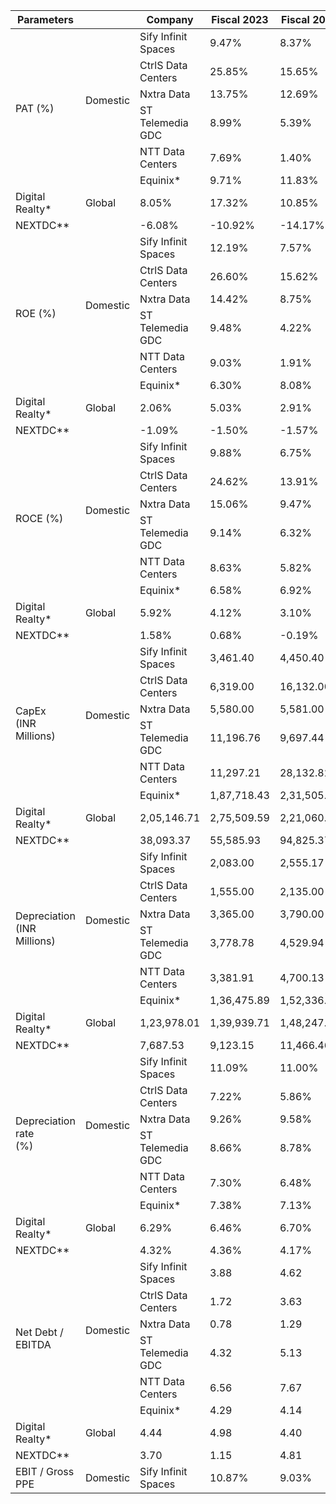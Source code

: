 <table><thead><tr><th>Parameters</th><th></th><th>Company</th><th>Fiscal 2023</th><th>Fiscal 2024</th><th>Fiscal 2025</th></tr></thead><tbody><tr><td rowspan="6">PAT (%)</td><td rowspan="5">Domestic</td><td>Sify Infinit Spaces</td><td>9.47%</td><td>8.37%</td><td>8.85%</td></tr><tr><td>CtrlS Data Centers</td><td>25.85%</td><td>15.65%</td><td>NA</td></tr><tr><td>Nxtra Data</td><td>13.75%</td><td>12.69%</td><td>10.79%</td></tr><tr><td>ST Telemedia GDC</td><td>8.99%</td><td>5.39%</td><td>7.01%</td></tr><tr><td>NTT Data Centers</td><td>7.69%</td><td>1.40%</td><td>NA</td></tr><tr><td rowspan="3">Global</td><td>Equinix*</td><td>9.71%</td><td>11.83%</td><td>9.30%</td></tr><tr><td>Digital Realty*</td><td>8.05%</td><td>17.32%</td><td>10.85%</td></tr><tr><td>NEXTDC**</td><td>-6.08%</td><td>-10.92%</td><td>-14.17%</td></tr><tr><td rowspan="6">ROE (%)</td><td rowspan="5">Domestic</td><td>Sify Infinit Spaces</td><td>12.19%</td><td>7.57%</td><td>7.68%</td></tr><tr><td>CtrlS Data Centers</td><td>26.60%</td><td>15.62%</td><td>NA</td></tr><tr><td>Nxtra Data</td><td>14.42%</td><td>8.75%</td><td>7.78%</td></tr><tr><td>ST Telemedia GDC</td><td>9.48%</td><td>4.22%</td><td>NA</td></tr><tr><td>NTT Data Centers</td><td>9.03%</td><td>1.91%</td><td>NA</td></tr><tr><td rowspan="3">Global</td><td>Equinix*</td><td>6.30%</td><td>8.08%</td><td>6.26%</td></tr><tr><td>Digital Realty*</td><td>2.06%</td><td>5.03%</td><td>2.91%</td></tr><tr><td>NEXTDC**</td><td>-1.09%</td><td>-1.50%</td><td>-1.57%</td></tr><tr><td rowspan="6">ROCE (%)</td><td rowspan="5">Domestic</td><td>Sify Infinit Spaces</td><td>9.88%</td><td>6.75%</td><td>7.92%</td></tr><tr><td>CtrlS Data Centers</td><td>24.62%</td><td>13.91%</td><td>NA</td></tr><tr><td>Nxtra Data</td><td>15.06%</td><td>9.47%</td><td>8.07%</td></tr><tr><td>ST Telemedia GDC</td><td>9.14%</td><td>6.32%</td><td>NA</td></tr><tr><td>NTT Data Centers</td><td>8.63%</td><td>5.82%</td><td>NA</td></tr><tr><td rowspan="3">Global</td><td>Equinix*</td><td>6.58%</td><td>6.92%</td><td>7.59%</td></tr><tr><td>Digital Realty*</td><td>5.92%</td><td>4.12%</td><td>3.10%</td></tr><tr><td>NEXTDC**</td><td>1.58%</td><td>0.68%</td><td>-0.19%</td></tr><tr><td rowspan="6">CapEx<br>(INR Millions)</td><td rowspan="5">Domestic</td><td>Sify Infinit Spaces</td><td>3,461.40</td><td>4,450.40</td><td>8,442.12</td></tr><tr><td>CtrlS Data Centers</td><td>6,319.00</td><td>16,132.00</td><td>NA</td></tr><tr><td>Nxtra Data</td><td>5,580.00</td><td>5,581.00</td><td>16,645.00</td></tr><tr><td>ST Telemedia GDC</td><td>11,196.76</td><td>9,697.44</td><td>NA</td></tr><tr><td>NTT Data Centers</td><td>11,297.21</td><td>28,132.82</td><td>NA</td></tr><tr><td rowspan="3">Global</td><td>Equinix*</td><td>1,87,718.43</td><td>2,31,505.97</td><td>2,60,521.14</td></tr><tr><td>Digital Realty*</td><td>2,05,146.71</td><td>2,75,509.59</td><td>2,21,060.60</td></tr><tr><td>NEXTDC**</td><td>38,093.37</td><td>55,585.93</td><td>94,825.37</td></tr><tr><td rowspan="6">Depreciation<br>(INR Millions)</td><td rowspan="5">Domestic</td><td>Sify Infinit Spaces</td><td>2,083.00</td><td>2,555.17</td><td>3,268.16</td></tr><tr><td>CtrlS Data Centers</td><td>1,555.00</td><td>2,135.00</td><td>NA</td></tr><tr><td>Nxtra Data</td><td>3,365.00</td><td>3,790.00</td><td>4,592.00</td></tr><tr><td>ST Telemedia GDC</td><td>3,778.78</td><td>4,529.94</td><td>NA</td></tr><tr><td>NTT Data Centers</td><td>3,381.91</td><td>4,700.13</td><td>NA</td></tr><tr><td rowspan="3">Global</td><td>Equinix*</td><td>1,36,475.89</td><td>1,52,336.42</td><td>1,68,094.98</td></tr><tr><td>Digital Realty*</td><td>1,23,978.01</td><td>1,39,939.71</td><td>1,48,247.98</td></tr><tr><td>NEXTDC**</td><td>7,687.53</td><td>9,123.15</td><td>11,466.46</td></tr><tr><td rowspan="6">Depreciation rate<br>(%)</td><td rowspan="5">Domestic</td><td>Sify Infinit Spaces</td><td>11.09%</td><td>11.00%</td><td>10.33%</td></tr><tr><td>CtrlS Data Centers</td><td>7.22%</td><td>5.86%</td><td>NA</td></tr><tr><td>Nxtra Data</td><td>9.26%</td><td>9.58%</td><td>8.30%</td></tr><tr><td>ST Telemedia GDC</td><td>8.66%</td><td>8.78%</td><td>NA</td></tr><tr><td>NTT Data Centers</td><td>7.30%</td><td>6.48%</td><td>NA</td></tr><tr><td rowspan="3">Global</td><td>Equinix*</td><td>7.38%</td><td>7.13%</td><td>7.48%</td></tr><tr><td>Digital Realty*</td><td>6.29%</td><td>6.46%</td><td>6.70%</td></tr><tr><td>NEXTDC**</td><td>4.32%</td><td>4.36%</td><td>4.17%</td></tr><tr><td rowspan="6">Net Debt / EBITDA</td><td rowspan="5">Domestic</td><td>Sify Infinit Spaces</td><td>3.88</td><td>4.62</td><td>3.66</td></tr><tr><td>CtrlS Data Centers</td><td>1.72</td><td>3.63</td><td>NA</td></tr><tr><td>Nxtra Data</td><td>0.78</td><td>1.29</td><td>1.84</td></tr><tr><td>ST Telemedia GDC</td><td>4.32</td><td>5.13</td><td>NA</td></tr><tr><td>NTT Data Centers</td><td>6.56</td><td>7.67</td><td>NA</td></tr><tr><td rowspan="3">Global</td><td>Equinix*</td><td>4.29</td><td>4.14</td><td>3.80</td></tr><tr><td>Digital Realty*</td><td>4.44</td><td>4.98</td><td>4.40</td></tr><tr><td>NEXTDC**</td><td>3.70</td><td>1.15</td><td>4.81</td></tr><tr><td>EBIT / Gross PPE</td><td>Domestic</td><td>Sify Infinit Spaces</td><td>10.87%</td><td>9.03%</td><td>9.72%</td></tr></tbody></table>